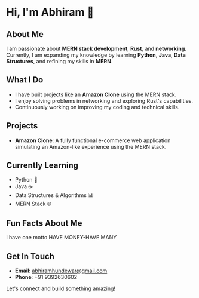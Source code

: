 # Hi, I'm Abhiram 👋

## About Me
I am passionate about **MERN stack development**, **Rust**, and **networking**. Currently, I am expanding my knowledge by learning **Python**, **Java**, **Data Structures**, and refining my skills in **MERN**.

## What I Do
- I have built projects like an **Amazon Clone** using the MERN stack.
- I enjoy solving problems in networking and exploring Rust's capabilities.
- Continuously working on improving my coding and technical skills.

## Projects
- **Amazon Clone**: A fully functional e-commerce web application simulating an Amazon-like experience using the MERN stack.

## Currently Learning
- Python 🐍
- Java ☕
- Data Structures & Algorithms 📊
- MERN Stack 🌐

## Fun Facts About Me
i have one motto HAVE MONEY-HAVE MANY

## Get In Touch
- **Email**: abhiramhundewar@gmail.com
- **Phone**: +91 9392630602

Let's connect and build something amazing!
